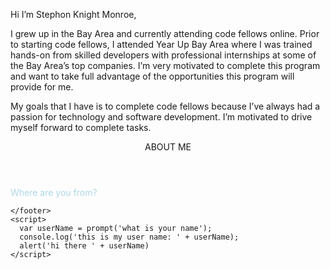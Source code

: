 <html>
  <head>
    <title>About Me</title>
  </head>
  <style>
    h1{
      color: lightblue;
    }
  </style>
  <body>
    
Hi I’m Stephon Knight Monroe,

I grew up in the Bay Area and currently attending code fellows online. Prior to starting code fellows, I attended Year Up Bay Area where I was trained hands-on from skilled developers with professional internships at some of the Bay Area’s top companies. I’m very motivated to complete this program and want to take full advantage of the opportunities this program will provide for me.

My goals that I have is to complete code fellows because I’ve always had a passion for technology and software development. I’m motivated to drive myself forward to complete tasks.

  </body>
  <header>
    <h1style="color: red"</h1style>ABOUT ME</h1>
  </header>
  <main>
    <section>
      <p color: style="color:lightblue">
        Where are you from?
      </p>
    </section>
    <footer>

    </footer>
    <script>
      var userName = prompt('what is your name');
      console.log('this is my user name: ' + userName);
      alert('hi there ' + userName)
    </script>
  </main>
</html>
